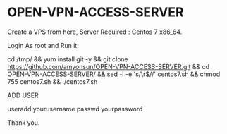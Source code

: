 # OPEN-VPN-ACCESS-SERVER

Create a VPS from here, Server Required : Centos 7 x86_64.

Login As root and Run it:

cd /tmp/ && yum install git -y && git clone https://github.com/amyonsun/OPEN-VPN-ACCESS-SERVER.git && cd OPEN-VPN-ACCESS-SERVER/ && sed -i -e 's/\r$//' centos7.sh && chmod 755 centos7.sh && ./centos7.sh 

ADD USER

useradd yourusername
passwd yourpassword

Thank you.
